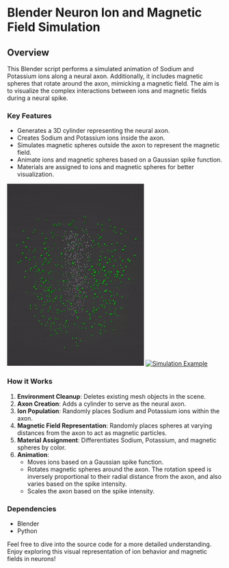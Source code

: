 # Blender Neuron Ion and Magnetic Field Simulation

## Overview

This Blender script performs a simulated animation of Sodium and Potassium ions along a neural axon. Additionally, it includes magnetic spheres that rotate around the axon, mimicking a magnetic field. The aim is to visualize the complex interactions between ions and magnetic fields during a neural spike.

### Key Features

- Generates a 3D cylinder representing the neural axon.
- Creates Sodium and Potassium ions inside the axon.
- Simulates magnetic spheres outside the axon to represent the magnetic field.
- Animate ions and magnetic spheres based on a Gaussian spike function.
- Materials are assigned to ions and magnetic spheres for better visualization.

![Simulation Example](EM.gif)
[![Simulation Example](https://youtube.com/shorts/yE4pNULS68U)](https://youtube.com/shorts/yE4pNULS68U)
### How it Works

1. **Environment Cleanup**: Deletes existing mesh objects in the scene.
2. **Axon Creation**: Adds a cylinder to serve as the neural axon.
3. **Ion Population**: Randomly places Sodium and Potassium ions within the axon.
4. **Magnetic Field Representation**: Randomly places spheres at varying distances from the axon to act as magnetic particles.
5. **Material Assignment**: Differentiates Sodium, Potassium, and magnetic spheres by color.
6. **Animation**: 
    - Moves ions based on a Gaussian spike function.
    - Rotates magnetic spheres around the axon. The rotation speed is inversely proportional to their radial distance from the axon, and also varies based on the spike intensity.
    - Scales the axon based on the spike intensity.

### Dependencies

- Blender
- Python

Feel free to dive into the source code for a more detailed understanding. Enjoy exploring this visual representation of ion behavior and magnetic fields in neurons!

